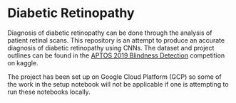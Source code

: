 # Diabetic Retinopathy
Diagnosis of diabetic retinopathy can be done through the analysis of patient retinal scans. This repository is an attempt to produce an accurate diagnosis of diabetic retinopathy using CNNs. The dataset and project outlines can be found in the [APTOS 2019 Blindness Detection](https://www.kaggle.com/c/aptos2019-blindness-detection) competition on kaggle.

The project has been set up on Google Cloud Platform (GCP) so some of the work in the setup notebook will not be applicable if one is attempting to run these notebooks locally.
